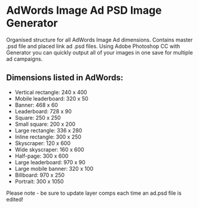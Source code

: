 AdWords Image Ad PSD Image Generator
====================================

Organised structure for all AdWords Image Ad dimensions. Contains master .psd file and placed link ad .psd files. Using Adobe Photoshop CC with Generator you can quickly output all of your images in one save for multiple ad campaigns.

## Dimensions listed in AdWords:

- Vertical rectangle: 240 x 400
- Mobile leaderboard: 320 x 50
- Banner: 468 x 60
- Leaderboard: 728 x 90
- Square: 250 x 250
- Small square: 200 x 200
- Large rectangle: 336 x 280
- Inline rectangle: 300 x 250
- Skyscraper: 120 x 600
- Wide skyscraper: 160 x 600
- Half-page: 300 x 600
- Large leaderboard: 970 x 90
- Large mobile banner: 320 x 100
- Billboard: 970 x 250
- Portrait: 300 x 1050

Please note - be sure to update layer comps each time an ad.psd file is edited!